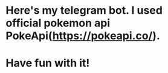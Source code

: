 # Here's my telegram bot. I used official pokemon api PokeApi(https://pokeapi.co/).
# Have fun with it!
